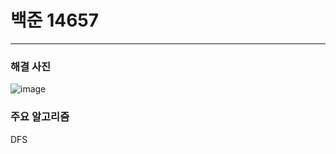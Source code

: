 # 백준 14657

---


### 해결 사진


![image](https://user-images.githubusercontent.com/41224549/95556459-4bc72000-0a4e-11eb-97b0-d7629a427316.png)



### 주요 알고리즘
DFS